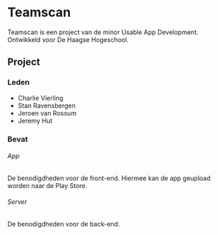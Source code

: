 # Teamscan

Teamscan is een project van de minor Usable App Development. Ontwikkeld voor De Haagse Hogeschool.
## Project

### Leden
- Charlie Vierling
- Stan Ravensbergen
- Jeroen van Rossum
- Jeremy Hut

### Bevat

###### App
De benodigdheden voor de front-end. Hiermee kan de app geupload worden naar de Play Store.

###### Server
De benodigdheden voor de back-end.